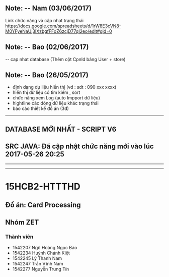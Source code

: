 ## Note: -- Nam (03/06/2017)
Link chức năng và cập nhat trạng thái 
https://docs.google.com/spreadsheets/d/1rW8E3cVN8-M0YFyeNaUj3IXzbgfFFoZ6zcjD77qI2eo/edit#gid=0

## Note: -- Bao (02/06/2017)
-- cap nhat database (Thêm cột CpnId bảng User + store)
## Note: -- Bao (26/05/2017)
- định dạng dự liệu hiển thị (vd : sdt : 090 xxx xxxx)
- hiển thị dữ liệu có tìm kiếm , sort
- chức năng xem Log (auto Impport dữ liệu)
- hightline các dòng dữ liệu khác trạng thái
- báo cáo thiết kế đồ án (3đ)
---------------------------------------------------------------------------------------
## DATABASE MỚI NHẤT - SCRIPT V6
## SRC JAVA: Đã cập nhật chức năng mới vào lúc 2017-05-26 20:25
----------------------------------------------------------------------------------------
---------------------------------------------------------------------------------------
# 15HCB2-HTTTHD
## Đồ án: Card Processing
## Nhóm ZET
### Thành viên
+ 1542207	Ngô Hoàng Ngọc Bảo
+ 1542234	Huỳnh Chánh Kiệt
+ 1542245	Lý Thanh Nam
+ 1542247	Trần Vĩnh Nam
+ 1542277	Nguyễn Trung Tín
